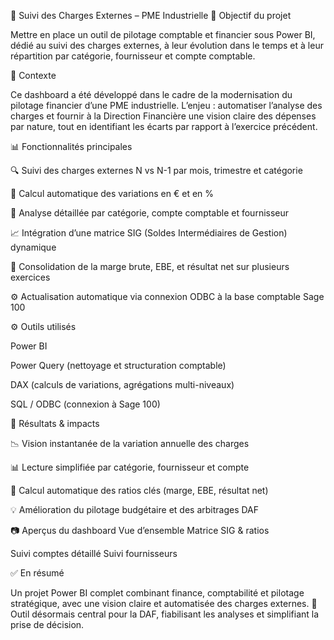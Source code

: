 💼 Suivi des Charges Externes – PME Industrielle
🎯 Objectif du projet

Mettre en place un outil de pilotage comptable et financier sous Power BI, dédié au suivi des charges externes, à leur évolution dans le temps et à leur répartition par catégorie, fournisseur et compte comptable.

🧠 Contexte

Ce dashboard a été développé dans le cadre de la modernisation du pilotage financier d’une PME industrielle.
L’enjeu : automatiser l’analyse des charges et fournir à la Direction Financière une vision claire des dépenses par nature, tout en identifiant les écarts par rapport à l’exercice précédent.

📊 Fonctionnalités principales

🔍 Suivi des charges externes N vs N-1 par mois, trimestre et catégorie

💸 Calcul automatique des variations en € et en %

📂 Analyse détaillée par catégorie, compte comptable et fournisseur

📈 Intégration d’une matrice SIG (Soldes Intermédiaires de Gestion) dynamique

🧾 Consolidation de la marge brute, EBE, et résultat net sur plusieurs exercices

⚙️ Actualisation automatique via connexion ODBC à la base comptable Sage 100

⚙️ Outils utilisés

Power BI

Power Query (nettoyage et structuration comptable)

DAX (calculs de variations, agrégations multi-niveaux)

SQL / ODBC (connexion à Sage 100)

🚀 Résultats & impacts

📉 Vision instantanée de la variation annuelle des charges

📊 Lecture simplifiée par catégorie, fournisseur et compte

🧮 Calcul automatique des ratios clés (marge, EBE, résultat net)

💡 Amélioration du pilotage budgétaire et des arbitrages DAF

📷 Aperçus du dashboard
Vue d’ensemble	Matrice SIG & ratios

	
Suivi comptes détaillé	Suivi fournisseurs

	
✅ En résumé

Un projet Power BI complet combinant finance, comptabilité et pilotage stratégique, avec une vision claire et automatisée des charges externes.
💼 Outil désormais central pour la DAF, fiabilisant les analyses et simplifiant la prise de décision.
